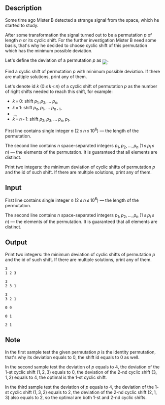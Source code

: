 ## Description

<div><p>Some time ago Mister B detected a strange signal from the space, which he started to study.</p><p>After some transformation the signal turned out to be a permutation <span class="tex-span"><i>p</i></span> of length <span class="tex-span"><i>n</i></span> or its cyclic shift. For the further investigation Mister B need some basis, that's why he decided to choose cyclic shift of this permutation which has the minimum possible deviation.</p><p>Let's define the deviation of a permutation <span class="tex-span"><i>p</i></span> as <img align="middle" class="tex-formula" src="file://dqPV8PJS.png" style="max-width: 100.0%;max-height: 100.0%;">.</p><p>Find a cyclic shift of permutation <span class="tex-span"><i>p</i></span> with minimum possible deviation. If there are multiple solutions, print any of them.</p><p>Let's denote id <span class="tex-span"><i>k</i></span> (<span class="tex-span">0 ≤ <i>k</i> &lt; <i>n</i></span>) of a cyclic shift of permutation <span class="tex-span"><i>p</i></span> as the number of right shifts needed to reach this shift, for example:</p><ul> <li> <span class="tex-span"><i>k</i> = 0</span>: shift <span class="tex-span"><i>p</i><sub class="lower-index">1</sub>, <i>p</i><sub class="lower-index">2</sub>, ... <i>p</i><sub class="lower-index"><i>n</i></sub></span>, </li><li> <span class="tex-span"><i>k</i> = 1</span>: shift <span class="tex-span"><i>p</i><sub class="lower-index"><i>n</i></sub>, <i>p</i><sub class="lower-index">1</sub>, ... <i>p</i><sub class="lower-index"><i>n</i> - 1</sub></span>, </li><li> ..., </li><li> <span class="tex-span"><i>k</i> = <i>n</i> - 1</span>: shift <span class="tex-span"><i>p</i><sub class="lower-index">2</sub>, <i>p</i><sub class="lower-index">3</sub>, ... <i>p</i><sub class="lower-index"><i>n</i></sub>, <i>p</i><sub class="lower-index">1</sub></span>. </li></ul></div><div class="input-specification"><p>First line contains single integer <span class="tex-span"><i>n</i></span> (<span class="tex-span">2 ≤ <i>n</i> ≤ 10<sup class="upper-index">6</sup></span>) — the length of the permutation.</p><p>The second line contains <span class="tex-span"><i>n</i></span> space-separated integers <span class="tex-span"><i>p</i><sub class="lower-index">1</sub>, <i>p</i><sub class="lower-index">2</sub>, ..., <i>p</i><sub class="lower-index"><i>n</i></sub></span> (<span class="tex-span">1 ≤ <i>p</i><sub class="lower-index"><i>i</i></sub> ≤ <i>n</i></span>)&nbsp;— the elements of the permutation. It is guaranteed that all elements are distinct.</p></div><div class="output-specification"><p>Print two integers: the minimum deviation of cyclic shifts of permutation <span class="tex-span"><i>p</i></span> and the id of such shift. If there are multiple solutions, print any of them.</p></div>

## Input

<p>First line contains single integer <span class="tex-span"><i>n</i></span> (<span class="tex-span">2 ≤ <i>n</i> ≤ 10<sup class="upper-index">6</sup></span>) — the length of the permutation.</p><p>The second line contains <span class="tex-span"><i>n</i></span> space-separated integers <span class="tex-span"><i>p</i><sub class="lower-index">1</sub>, <i>p</i><sub class="lower-index">2</sub>, ..., <i>p</i><sub class="lower-index"><i>n</i></sub></span> (<span class="tex-span">1 ≤ <i>p</i><sub class="lower-index"><i>i</i></sub> ≤ <i>n</i></span>)&nbsp;— the elements of the permutation. It is guaranteed that all elements are distinct.</p>

## Output

<p>Print two integers: the minimum deviation of cyclic shifts of permutation <span class="tex-span"><i>p</i></span> and the id of such shift. If there are multiple solutions, print any of them.</p>





```input1
3
1 2 3

```




```input2
3
2 3 1

```




```input3
3
3 2 1

```




```output1
0 0

```




```output2
0 1

```




```output3
2 1

```



## Note

<p>In the first sample test the given permutation <span class="tex-span"><i>p</i></span> is the identity permutation, that's why its deviation equals to <span class="tex-span">0</span>, the shift id equals to <span class="tex-span">0</span> as well.</p><p>In the second sample test the deviation of <span class="tex-span"><i>p</i></span> equals to <span class="tex-span">4</span>, the deviation of the <span class="tex-span">1</span>-st cyclic shift <span class="tex-span">(1, 2, 3)</span> equals to <span class="tex-span">0</span>, the deviation of the <span class="tex-span">2</span>-nd cyclic shift <span class="tex-span">(3, 1, 2)</span> equals to <span class="tex-span">4</span>, the optimal is the <span class="tex-span">1</span>-st cyclic shift.</p><p>In the third sample test the deviation of <span class="tex-span"><i>p</i></span> equals to <span class="tex-span">4</span>, the deviation of the <span class="tex-span">1</span>-st cyclic shift <span class="tex-span">(1, 3, 2)</span> equals to <span class="tex-span">2</span>, the deviation of the <span class="tex-span">2</span>-nd cyclic shift <span class="tex-span">(2, 1, 3)</span> also equals to <span class="tex-span">2</span>, so the optimal are both <span class="tex-span">1</span>-st and <span class="tex-span">2</span>-nd cyclic shifts.</p>
